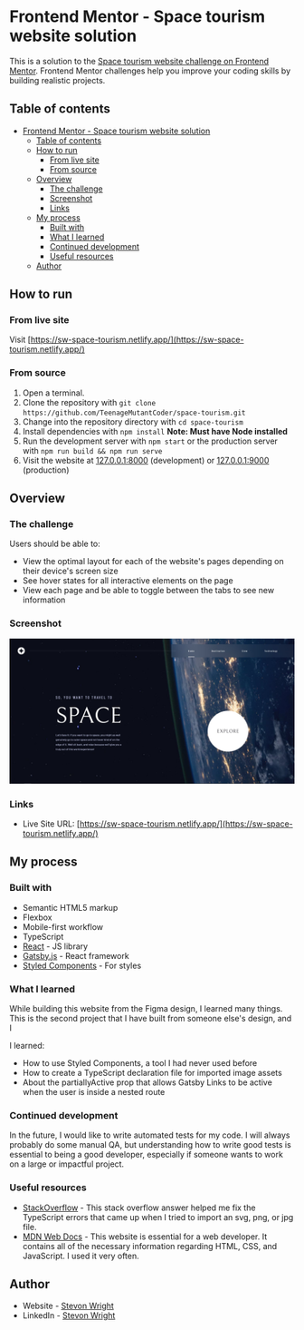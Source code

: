 # Frontend Mentor - Space tourism website solution

This is a solution to the [Space tourism website challenge on Frontend Mentor](https://www.frontendmentor.io/challenges/space-tourism-multipage-website-gRWj1URZ3). Frontend Mentor challenges help you improve your coding skills by building realistic projects.

## Table of contents

- [Frontend Mentor - Space tourism website solution](#frontend-mentor---space-tourism-website-solution)
  - [Table of contents](#table-of-contents)
  - [How to run](#how-to-run)
    - [From live site](#from-live-site)
    - [From source](#from-source)
  - [Overview](#overview)
    - [The challenge](#the-challenge)
    - [Screenshot](#screenshot)
    - [Links](#links)
  - [My process](#my-process)
    - [Built with](#built-with)
    - [What I learned](#what-i-learned)
    - [Continued development](#continued-development)
    - [Useful resources](#useful-resources)
  - [Author](#author)

## How to run

### From live site

Visit [https://sw-space-tourism.netlify.app/](https://sw-space-tourism.netlify.app/)

### From source

1. Open a terminal.
2. Clone the repository with `git clone https://github.com/TeenageMutantCoder/space-tourism.git`
3. Change into the repository directory with `cd space-tourism`
4. Install dependencies with `npm install` **Note: Must have Node installed**
5. Run the development server with `npm start` or the production server with `npm run build && npm run serve`
6. Visit the website at [127.0.0.1:8000](http://127.0.0.1:8000) (development) or [127.0.0.1:9000](http://127.0.0.1:9000) (production)

## Overview

### The challenge

Users should be able to:

- View the optimal layout for each of the website's pages depending on their device's screen size
- See hover states for all interactive elements on the page
- View each page and be able to toggle between the tabs to see new information

### Screenshot

![Homepage on Desktop](/docs/images/index-desktop.jpg)

### Links

- Live Site URL: [https://sw-space-tourism.netlify.app/](https://sw-space-tourism.netlify.app/)

## My process

### Built with

- Semantic HTML5 markup
- Flexbox
- Mobile-first workflow
- TypeScript
- [React](https://reactjs.org/) - JS library
- [Gatsby.js](https://www.gatsbyjs.com/) - React framework
- [Styled Components](https://styled-components.com/) - For styles

### What I learned

While building this website from the Figma design, I learned many things. This is the second project that I have built from someone else's design, and I

I learned:

- How to use Styled Components, a tool I had never used before
- How to create a TypeScript declaration file for imported image assets
- About the partiallyActive prop that allows Gatsby Links to be active when the user is inside a nested route

### Continued development

In the future, I would like to write automated tests for my code. I will always probably do some manual QA, but understanding how to write good tests is essential to being a good developer, especially if someone wants to work on a large or impactful project.

### Useful resources

- [StackOverflow](https://stackoverflow.com/questions/44717164/unable-to-import-svg-files-in-typescript/45887328#45887328) - This stack overflow answer helped me fix the TypeScript errors that came up when I tried to import an svg, png, or jpg file.
- [MDN Web Docs](https://developer.mozilla.org/en-US/) - This website is essential for a web developer. It contains all of the necessary information regarding HTML, CSS, and JavaScript. I used it very often.

## Author

- Website - [Stevon Wright](https://stevon-wright.netlify.app/)
- LinkedIn - [Stevon Wright](https://www.linkedin.com/in/stevon-wright/)

